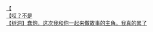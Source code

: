 [【](http://tieba.baidu.com/p/2757593135?see_lz=1&pn=)   
[【哎？不是](http://tieba.baidu.com/p/2757443412?see_lz=1&pn=)   
[【树洞】蠢炮，这次我和你一起来做故事的主角。我真的累了](http://tieba.baidu.com/p/2758503413?see_lz=1&pn=)   

